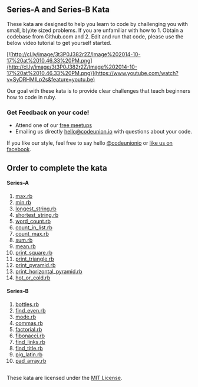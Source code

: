 ## Series-A and Series-B Kata

These kata are designed to help you learn to code by challenging you with small, b(y)te sized problems.  If you are unfamiliar with how to 1. Obtain a codebase from
Github.com and 2. Edit and run that code, please use the below video tutorial to get yourself started.

[![http://cl.ly/image/3t3P0J382r2Z/Image%202014-10-17%20at%2010.46.33%20PM.png](http://cl.ly/image/3t3P0J382r2Z/Image%202014-10-17%20at%2010.46.33%20PM.png)](https://www.youtube.com/watch?v=SyDRHMILp2s&feature=youtu.be)

Our goal with these kata is to provide clear challenges that teach beginners how
to code in ruby.  

### Get Feedback on your code!

- Attend one of our [free meetups][meetup] 
- Emailing us directly <hello@codeunion.io> with questions about your code.  

If you like our style, feel free to say hello [@codeunionio][twitters] or [like us on facebook][facebooks].


## Order to complete the kata

#### Series-A

1. [max.rb](series-A/max.rb)
1. [min.rb](series-A/min.rb)
1. [longest_string.rb](series-A/longest_string.rb)
1. [shortest_string.rb](series-A/shortest_string.rb)
1. [word_count.rb](series-A/word_count.rb)
1. [count_in_list.rb](series-A/count_in_list.rb)
1. [count_max.rb](series-A/count_max.rb)
1. [sum.rb](series-A/sum.rb)
1. [mean.rb](series-A/mean.rb)
1. [print_square.rb](series-A/print_square.rb)
1. [print_triangle.rb](series-A/print_triangle.rb)
1. [print_pyramid.rb](series-A/print_pyramid.rb)
1. [print_horizontal_pyramid.rb](series-A/print_horizontal_pyramid.rb)
1. [hot_or_cold.rb](series-A/hot_or_cold.rb)

#### Series-B

1. [bottles.rb](series-B/bottles.rb)
1. [find_even.rb](series-B/find_even.rb)
1. [mode.rb](series-B/mode.rb)
1. [commas.rb](series-B/commas.rb)
1. [factorial.rb](series-B/factorial.rb)
1. [fibonacci.rb](series-B/fibonacci.rb)
1. [find_links.rb](series-B/find_links.rb)
1. [find_title.rb](series-B/find_title.rb)
1. [pig_latin.rb](series-B/pig_latin.rb)
1. [pad_array.rb](series-B/pad_array.rb)

## 
These kata are licensed under the [MIT License](license).



[social-wall]:https://github.com/codeunion/social-wall
[meetup]:http://www.meetup.com/CodeUnion/
[twitters]:https://twitter.com/codeunionio
[facebooks]:https://www.facebook.com/CodeUnionIO